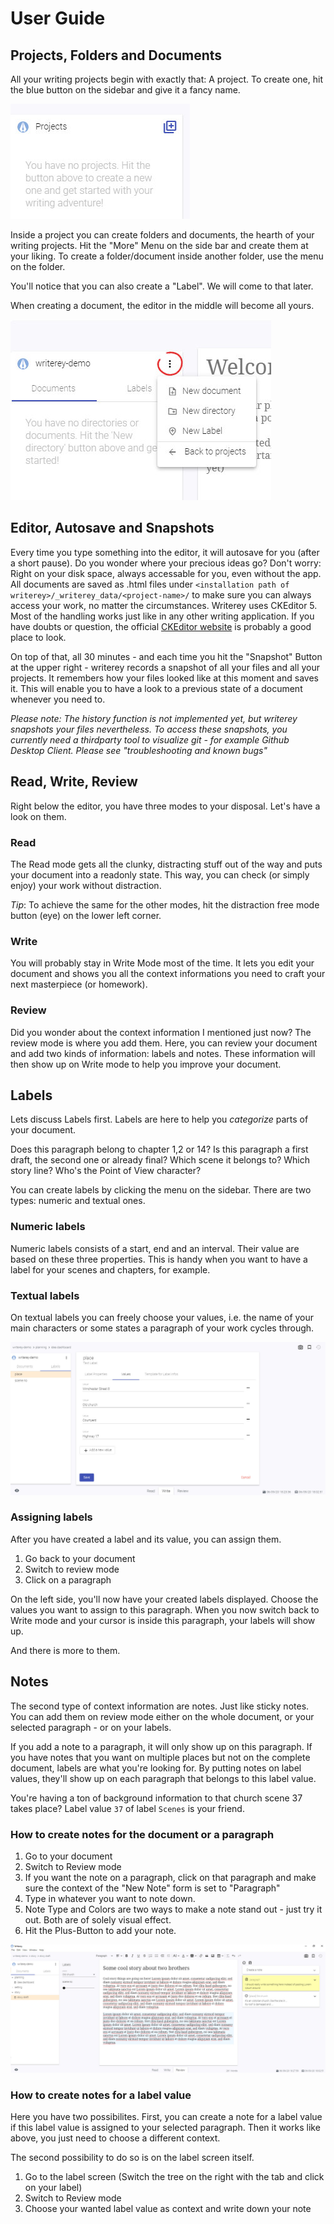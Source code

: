 # User Guide

## Projects, Folders and Documents

All your writing projects begin with exactly that: A project. To create one, hit the blue button on the sidebar and give it a fancy name.

![](../img/writerey_guide_project.jpg)

Inside a project you can create folders and documents, the hearth of your writing projects. Hit the "More" Menu on the side bar and create them at your liking. To create a folder/document inside another folder, use the menu on the folder.

You'll notice that you can also create a "Label". We will come to that later.

When creating a document, the editor in the middle will become all yours.

![](../img/writerey_guide_docs-labels.jpg)

## Editor, Autosave and Snapshots

Every time you type something into the editor, it will autosave for you (after a short pause). Do you wonder where your precious ideas go? Don't worry: Right on your disk space, always accessable for you, even without the app. All documents are saved as .html files under `<installation path of writerey>/_writerey_data/<project-name>/` to make sure you can always access your work, no matter the circumstances. Writerey uses CKEditor 5. Most of the handling works just like in any other writing application. If you have doubts or question, the official [CKEditor website](https://ckeditor.com/ckeditor-5/) is probably a good place to look.

On top of that, all 30 minutes - and each time you hit the "Snapshot" Button at the upper right - writerey records a snapshot of all your files and all your projects. It remembers how your files looked like at this moment and saves it. This will enable you to have a look to a previous state of a document whenever you need to.

_Please note: The history function is not implemented yet, but writerey snapshots your files nevertheless. To access these snapshots, you currently need a thirdparty tool to visualize git - for example Github Desktop Client. Please see "troubleshooting and known bugs"_

## Read, Write, Review

Right below the editor, you have three modes to your disposal. Let's have a look on them.

### Read

The Read mode gets all the clunky, distracting stuff out of the way and puts your document into a readonly state. This way, you can check (or simply enjoy) your work without distraction.

_Tip_: To achieve the same for the other modes, hit the distraction free mode button (eye) on the lower left corner.

### Write

You will probably stay in Write Mode most of the time. It lets you edit your document and shows you all the context informations you need to craft your next masterpiece (or homework).

### Review

Did you wonder about the context information I mentioned just now? The review mode is where you add them. Here, you can review your document and add two kinds of information: labels and notes. These information will then show up on Write mode to help you improve your document.

## Labels

Lets discuss Labels first. Labels are here to help you _categorize_ parts of your document.

Does this paragraph belong to chapter 1,2 or 14? Is this paragraph a first draft, the second one or already final? Which scene it belongs to? Which story line? Who's the Point of View character?

You can create labels by clicking the menu on the sidebar. There are two types: numeric and textual ones.

### Numeric labels

Numeric labels consists of a start, end and an interval. Their value are based on these three properties. This is handy when you want to have a label for your scenes and chapters, for example.

### Textual labels

On textual labels you can freely choose your values, i.e. the name of your main characters or some states a paragraph of your work cycles through.

![](../img/writerey_guide_label-details.jpg)

### Assigning labels

After you have created a label and its value, you can assign them.

1. Go back to your document
1. Switch to review mode
1. Click on a paragraph

On the left side, you'll now have your created labels displayed. Choose the values you want to assign to this paragraph. When you now switch back to Write mode and your cursor is inside this paragraph, your labels will show up.

And there is more to them.

## Notes

The second type of context information are notes. Just like sticky notes. You can add them on review mode either on the whole document, or your selected paragraph - or on your labels.

If you add a note to a paragraph, it will only show up on this paragraph. If you have notes that you want on multiple places but not on the complete document, labels are what you're looking for. By putting notes on label values, they'll show up on each paragraph that belongs to this label value.

You're having a ton of background information to that church scene 37 takes place? Label value `37` of label `Scenes` is your friend.

### How to create notes for the document or a paragraph

1. Go to your document
1. Switch to Review mode
1. If you want the note on a paragraph, click on that paragraph and make sure the context of the "New Note" form is set to "Paragraph"
1. Type in whatever you want to note down.
1. Note Type and Colors are two ways to make a note stand out - just try it out. Both are of solely visual effect.
1. Hit the Plus-Button to add your note.

![](../img/writerey_guide-review-mode.jpg)

### How to create notes for a label value

Here you have two possibilites. First, you can create a note for a label value if this label value is assigned to your selected paragraph. Then it works like above, you just need to choose a different context.

The second possibility to do so is on the label screen itself.

1. Go to the label screen (Switch the tree on the right with the tab and click on your label)
1. Switch to Review mode
1. Choose your wanted label value as context and write down your note